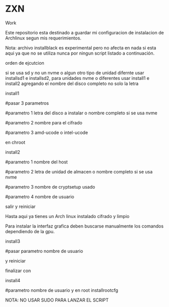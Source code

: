 # ZXN
Work

Este repositorio esta destinado a guardar mi configuracion de instalacion de Archlinux segun mis requerimientos.

Nota: archivo installblack es experimental pero no afecta en nada si esta aqui ya que no se utiliza nunca por ningun script listado a continuación.

orden de ejcutcion

si se usa sd y no un nvme o algun otro tipo de unidad difernte usar installsd1 e installsd2, para unidades nvme o diferentes usar install1 e install2 agregando el nombre del disco completo no solo la letra

install1

#pasar 3 parametros

#parametro 1 letra del disco a instalar o nombre completo si se usa nvme

#parametro 2 nombre para el cifrado

#parametro 3 amd-ucode o intel-ucode

en chroot

install2

#parametro 1 nombre del host

#parametro 2 letra de unidad de almacen o nombre completo si se usa nvme

#parametro 3 nombre de cryptsetup usado

#parametro 4 nombre de usuario

salir y reiniciar

Hasta aqui ya tienes un Arch linux instalado cifrado y limpio

Para instalar la interfaz grafica deben buscarse manualmente los comandos dependiendo de la gpu.

install3

#pasar parametro nombre de usuario


y reiniciar

finalizar con

install4

#parametro nombre de usuario
y en root 
installrootcfg

NOTA: NO USAR SUDO PARA LANZAR EL SCRIPT
